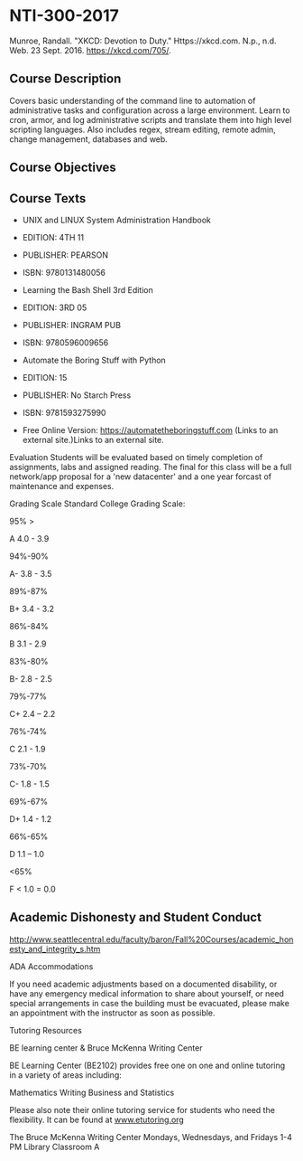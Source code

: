 # NTI-300-2017



Munroe, Randall. "XKCD: Devotion to Duty." Https://xkcd.com. N.p., n.d. Web. 23 Sept. 2016. <https://xkcd.com/705/>.

 

## Course Description
Covers basic understanding of the command line to automation of administrative tasks and configuration across a large environment. Learn to cron, armor, and log administrative scripts and translate them into high level scripting languages. Also includes regex, stream editing, remote admin, change management, databases and web.

 

## Course Objectives
 

 

 

## Course Texts
   * UNIX and LINUX System Administration Handbook
   * EDITION: 4TH 11
   * PUBLISHER: PEARSON
   * ISBN: 9780131480056

   * Learning the Bash Shell 3rd Edition
   * EDITION: 3RD 05
   * PUBLISHER: INGRAM PUB
   * ISBN: 9780596009656

   * Automate the Boring Stuff with Python
   * EDITION: 15
   * PUBLISHER: No Starch Press
   * ISBN: 9781593275990
   * Free Online Version: https://automatetheboringstuff.com (Links to an external site.)Links to an external site. 
 

Evaluation
Students will be evaluated based on timely completion of assignments, labs and assigned reading.  The final for this class will be a full network/app proposal for a 'new datacenter' and a one year forcast of maintenance and expenses.

Grading Scale
Standard College Grading Scale: 

 

95% >

A         4.0 - 3.9

94%-90%

A-        3.8 - 3.5

89%-87%

B+      3.4 - 3.2

86%-84%

B         3.1 - 2.9

83%-80%

B-       2.8 - 2.5

79%-77%

C+      2.4 – 2.2

 

76%-74%

C         2.1 - 1.9

73%-70%

C-        1.8 - 1.5

69%-67%

D+      1.4 - 1.2

66%-65%

D        1.1 – 1.0

<65%

F <      1.0 = 0.0

 

## Academic Dishonesty and Student Conduct 

http://www.seattlecentral.edu/faculty/baron/Fall%20Courses/academic_honesty_and_integrity_s.htm 

ADA Accommodations 

If you need academic adjustments based on a documented disability, or have any emergency medical information to share about yourself, or need special arrangements in case the building must be evacuated, please make an appointment with the instructor as soon as possible. 

Tutoring Resources

BE learning center & Bruce McKenna Writing Center 

BE Learning Center (BE2102) provides free one on one and online tutoring in a variety of areas including: 

Mathematics
Writing
Business and Statistics 

Please also note their online tutoring service for students who need the flexibility. It can be found at www.etutoring.org 

The Bruce McKenna Writing Center Mondays, Wednesdays, and Fridays 1-4 PM
Library Classroom A

  

